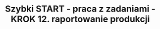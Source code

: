 ---
title: "Szybki START - praca z zadaniami - KROK 12. raportowanie produkcji"
permalink: 12.start-op-terminal.html 
---